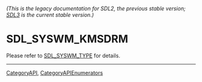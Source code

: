 ###### (This is the legacy documentation for SDL2, the previous stable version; [SDL3](https://wiki.libsdl.org/SDL3/) is the current stable version.)
# SDL_SYSWM_KMSDRM

Please refer to [SDL_SYSWM_TYPE](SDL_SYSWM_TYPE) for details.

----
[CategoryAPI](CategoryAPI), [CategoryAPIEnumerators](CategoryAPIEnumerators)

